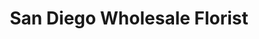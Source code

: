---
title: "San Diego Wholesale Florist"
url: /carlsbad/san-diego-wholesale-florist/
shop: wholesale
---
